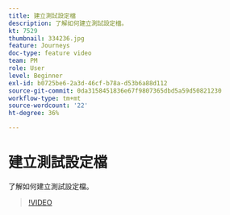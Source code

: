 ```yaml
---
title: 建立測試設定檔
description: 了解如何建立測試設定檔。
kt: 7529
thumbnail: 334236.jpg
feature: Journeys
doc-type: feature video
team: PM
role: User
level: Beginner
exl-id: b0725be6-2a3d-46cf-b78a-d53b6a88d112
source-git-commit: 0da3158451836e67f9807365dbd5a59d50821230
workflow-type: tm+mt
source-wordcount: '22'
ht-degree: 36%

---
```


# 建立測試設定檔

了解如何建立測試設定檔。

>[!VIDEO](https://video.tv.adobe.com/v/334236?quality=12)
